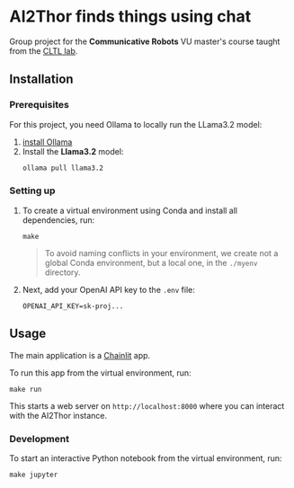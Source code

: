 # AI2Thor finds things using chat

Group project for the **Communicative Robots** VU master's course taught from the [CLTL lab](http://www.cltl.nl).

## Installation

### Prerequisites

For this project, you need Ollama to locally run the LLama3.2 model:

1. [install Ollama](https://ollama.com/download) 
2. Install the **Llama3.2** model:
    ```bash
    ollama pull llama3.2
    ```

### Setting up

1. To create a virtual environment using Conda and install all dependencies, run:
    ```
    make
    ```
    > To avoid naming conflicts in your environment, we create not a global Conda environment, but a local one, in the `./myenv` directory.

2. Next, add your OpenAI API key to the `.env` file:
    ```
    OPENAI_API_KEY=sk-proj...
    ```

## Usage

The main application is a [Chainlit](https://docs.chainlit.io/get-started/overview) app.

To run this app from the virtual environment, run:

```
make run
```

This starts a web server on `http://localhost:8000` where you can interact with the AI2Thor instance.

### Development

To start an interactive Python notebook from the virtual environment, run:

```
make jupyter
```
